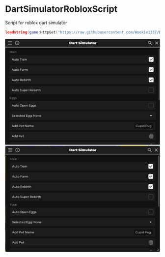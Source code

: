 # DartSimulatorRobloxScript
Script for roblox dart simulator

```lua
loadstring(game:HttpGet("https://raw.githubusercontent.com/Wookie1337/DartSimulatorRobloxScript/refs/heads/main/DartSimulator.lua"))()
```

![screenshot 1](preview2.png)
![screenshot 2](preview1.png)
